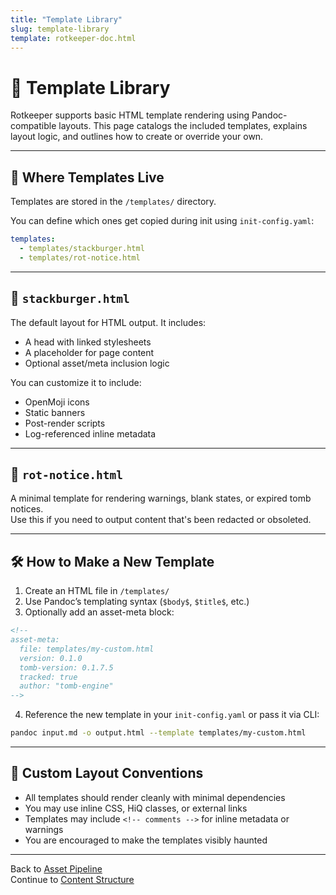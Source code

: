 ```yaml
---
title: "Template Library"
slug: template-library
template: rotkeeper-doc.html
---
```

<!-- asset-meta: { name: "quickstart-guide.md", version: "v0.1.0" } -->
# 🧱 Template Library

Rotkeeper supports basic HTML template rendering using Pandoc-compatible layouts. This page catalogs the included templates, explains layout logic, and outlines how to create or override your own.

---

## 📁 Where Templates Live

Templates are stored in the `/templates/` directory.

You can define which ones get copied during init using `init-config.yaml`:

```yaml
templates:
  - templates/stackburger.html
  - templates/rot-notice.html
```

---

## 🍔 `stackburger.html`

The default layout for HTML output. It includes:
- A head with linked stylesheets
- A placeholder for page content
- Optional asset/meta inclusion logic

You can customize it to include:
- OpenMoji icons
- Static banners
- Post-render scripts
- Log-referenced inline metadata

---

## 🚫 `rot-notice.html`

A minimal template for rendering warnings, blank states, or expired tomb notices.  
Use this if you need to output content that's been redacted or obsoleted.

---

## 🛠 How to Make a New Template

1. Create an HTML file in `/templates/`
2. Use Pandoc’s templating syntax (`$body$`, `$title$`, etc.)
3. Optionally add an asset-meta block:

```html
<!--
asset-meta:
  file: templates/my-custom.html
  version: 0.1.0
  tomb-version: 0.1.7.5
  tracked: true
  author: "tomb-engine"
-->
```

4. Reference the new template in your `init-config.yaml` or pass it via CLI:

```bash
pandoc input.md -o output.html --template templates/my-custom.html
```

---

## 🧬 Custom Layout Conventions

- All templates should render cleanly with minimal dependencies
- You may use inline CSS, HiQ classes, or external links
- Templates may include `<!-- comments -->` for inline metadata or warnings
- You are encouraged to make the templates visibly haunted

---

Back to [Asset Pipeline](asset-pipeline.md)  
Continue to [Content Structure](content-structure.md)

<!--
LIMERICK

A template once stitched from the dread,  
With `$body$` and `$title$` it bled.  
It rendered the page,  
Contained all the rage—  
Of markdown now statically dead.

SORA PROMPT

"a haunted HTML template engine rendering markdown into digital tombs, glowing Pandoc variables swirling in spectral layout space"
-->
